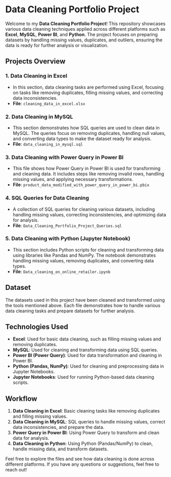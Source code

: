 # Data Cleaning Portfolio Project

Welcome to my **Data Cleaning Portfolio Project**! This repository showcases various data cleaning techniques applied across different platforms such as **Excel**, **MySQL**, **Power BI**, and **Python**. The project focuses on preparing datasets by handling missing values, duplicates, and outliers, ensuring the data is ready for further analysis or visualization.

## Projects Overview

### 1. **Data Cleaning in Excel**
- In this section, data cleaning tasks are performed using Excel, focusing on tasks like removing duplicates, filling missing values, and correcting data inconsistencies.
- **File**: `cleaning_data_in_excel.xlsx`

### 2. **Data Cleaning in MySQL**
- This section demonstrates how SQL queries are used to clean data in MySQL. The queries focus on removing duplicates, handling null values, and converting data types to make the dataset ready for analysis.
- **File**: `data_cleaning_in_mysql.sql`

### 3. **Data Cleaning with Power Query in Power BI**
- This file shows how Power Query in Power BI is used for transforming and cleaning data. It includes steps like removing invalid rows, handling missing values, and applying necessary transformations.
- **File**: `product_data_modified_with_power_query_in_power_bi.pbix`

### 4. **SQL Queries for Data Cleaning**
- A collection of SQL queries for cleaning various datasets, including handling missing values, correcting inconsistencies, and optimizing data for analysis.
- **File**: `Data_Cleaning_Portfolio_Project_Queries.sql`

### 5. **Data Cleaning with Python (Jupyter Notebook)**
- This section includes Python scripts for cleaning and transforming data using libraries like Pandas and NumPy. The notebook demonstrates handling missing values, removing duplicates, and converting data types.
- **File**: `Data_cleaning_on_online_retailer.ipynb`

## Dataset

The datasets used in this project have been cleaned and transformed using the tools mentioned above. Each file demonstrates how to handle various data cleaning tasks and prepare datasets for further analysis.

## Technologies Used

- **Excel**: Used for basic data cleaning, such as filling missing values and removing duplicates.
- **MySQL**: Used for cleaning and transforming data using SQL queries.
- **Power BI (Power Query)**: Used for data transformation and cleaning in Power BI.
- **Python (Pandas, NumPy)**: Used for cleaning and preprocessing data in Jupyter Notebooks.
- **Jupyter Notebooks**: Used for running Python-based data cleaning scripts.

## Workflow

1. **Data Cleaning in Excel**: Basic cleaning tasks like removing duplicates and filling missing values.
2. **Data Cleaning in MySQL**: SQL queries to handle missing values, correct data inconsistencies, and prepare the data.
3. **Power Query in Power BI**: Using Power Query to transform and clean data for analysis.
4. **Data Cleaning in Python**: Using Python (Pandas/NumPy) to clean, handle missing data, and transform datasets.

Feel free to explore the files and see how data cleaning is done across different platforms. If you have any questions or suggestions, feel free to reach out!
